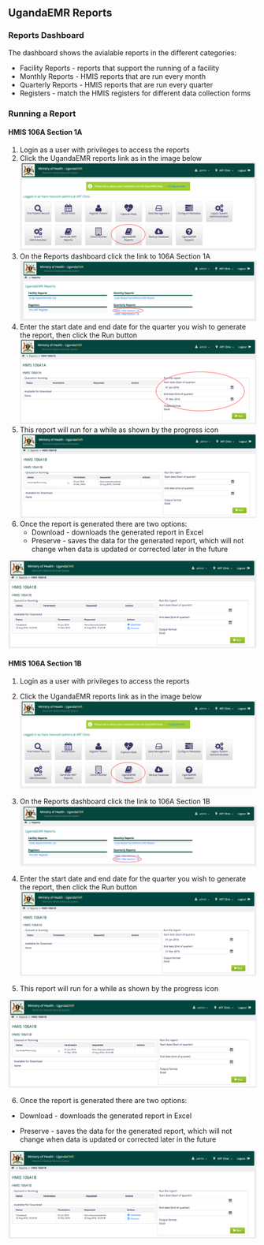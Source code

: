 ## UgandaEMR Reports

### Reports Dashboard
The dashboard shows the avialable reports in the different categories:
* Facility Reports - reports that support the running of a facility 
* Monthly Reports - HMIS reports that are run every month 
* Quarterly Reports - HMIS reports that are run every quarter
* Registers - match the HMIS registers for different data collection forms 

### Running a Report
#### HMIS 106A Section 1A
1. Login as a user with privileges to access the reports
2. Click the UgandaEMR reports link as in the image below
![UgandaEMR link](/assets/homepage_ugandaemr_reports_link.png)
3. On the Reports dashboard click the link to 106A Section 1A
![Reports Dashboard - 106A Section 1A link](/assets/reports_dashboard_106a_1a_link.png)
4. Enter the start date and end date for the quarter you wish to generate the report, then click the Run button
![106A 1A parameters](/assets/106A_1A_parameters.png)
5. This report will run for a while as shown by the progress icon 
![106A 1A processing](/assets/106A_1A_crrently_processing.png)
6. Once the report is generated there are two options:
    * Download - downloads the generated report in Excel
    * Preserve - saves the data for the generated report, which will not change when data is updated or corrected later in the future 

![106A 1A preserved](/assets/106A_1A_download_preserve.png)
#### HMIS 106A Section 1B
1. Login as a user with privileges to access the reports
2. Click the UgandaEMR reports link as in the image below
![UgandaEMR link](/assets/homepage_ugandaemr_reports_link.png)
3. On the Reports dashboard click the link to 106A Section 1B
![Reports Dashboard - 106A Section 1B link](/assets/reports_dashboard_106a_1b_link.png)
4. Enter the start date and end date for the quarter you wish to generate the report, then click the Run button
![106A 1B parameters](/assets/106A_1B_parameters.png)

5. This report will run for a while as shown by the progress icon

![106A 1A processing](/assets/106A_1A_crrently_processing.png)

6. Once the report is generated there are two options:

 * Download - downloads the generated report in Excel

 * Preserve - saves the data for the generated report, which will not change when data is updated or corrected later in the future



![106A 1A preserved](/assets/106A_1A_download_preserve.png)





